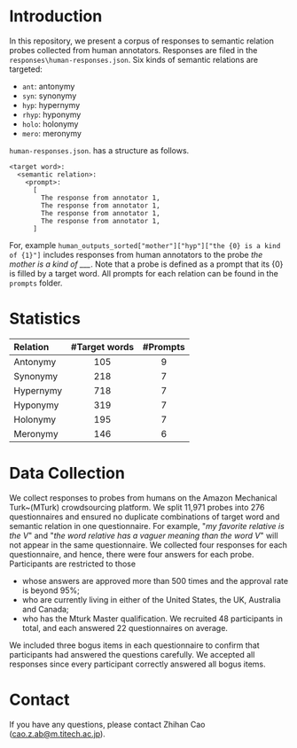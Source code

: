 # Introduction
In this repository, we present a corpus of responses to semantic relation probes collected from human annotators.
Responses are filed in the `responses\human-responses.json`.
Six kinds of semantic relations are targeted:
- `ant`: antonymy
- `syn`: synonymy
- `hyp`: hypernymy
- `rhyp`: hyponymy
- `holo`: holonymy
- `mero`: meronymy

`human-responses.json`. has a structure as follows.
```
<target word>:
  <semantic relation>:
    <prompt>:
      [
        The response from annotator 1,
        The response from annotator 1,
        The response from annotator 1,
        The response from annotator 1,
      ]

```
For, example `human_outputs_sorted["mother"]["hyp"]["the {0} is a kind of {1}"]` includes responses from human annotators to the probe *the mother is a kind of ___*.
Note that a probe is defined as a prompt that its {0} is filled by a target word. All prompts for each relation can be found in the `prompts` folder.

# Statistics
|  Relation   | #Target words  | #Prompts |
|  :----  | :----:  | :----: |
| Antonymy  | 105 | 9 |
| Synonymy  | 218 | 7 |
| Hypernymy | 718 | 7 |
| Hyponymy  | 319 | 7 |
| Holonymy  | 195 | 7 |
| Meronymy  | 146 | 6 |

# Data Collection
We collect responses to probes from humans on the Amazon Mechanical Turk~(MTurk) crowdsourcing platform. 
We split 11,971 probes into 276 questionnaires and ensured no duplicate combinations of target word and semantic relation in one questionnaire. 
For example, "*my favorite relative is the V*" and "*the word relative has a vaguer meaning than the word V*" will not appear in the same questionnaire.
We collected four responses for each questionnaire, and hence, there were four answers for each probe.
Participants are restricted to those
- whose answers are approved more than 500 times and the approval rate is beyond 95\%;
- who are currently living in either of the United States, the UK, Australia and Canada;
- who has the Mturk Master qualification.
We recruited 48 participants in total, and each answered 22 questionnaires on average. 

We included three bogus items in each questionnaire to confirm that participants had answered the questions carefully. 
We accepted all responses since every participant correctly answered all bogus items.

# Contact
If you have any questions, please contact Zhihan Cao (cao.z.ab@m.titech.ac.jp).

